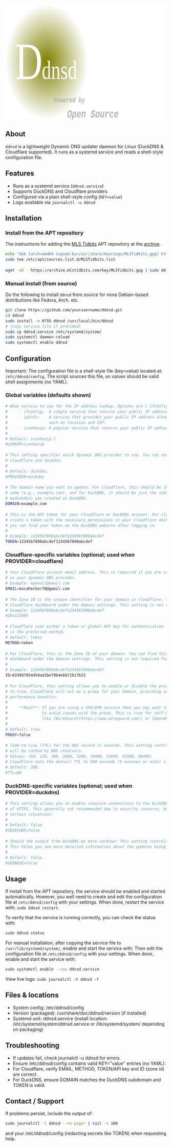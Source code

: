 <div align="right">
    <img
        src="images/logo.png"
        alt="ddnsd logo"
        width="auto"
        height="360"
    />
</div>

## About

`ddnsd` is a lightweight Dynamic DNS updater daemon for Linux (DuckDNS & Cloudflare supported).
It runs as a systemd service and reads a shell-style configuration file.

## Features

- Runs as a systemd service (`ddnsd.service`)
- Supports DuckDNS and Cloudflare providers
- Configured via a plain shell-style config (`KEY=value`)
- Logs available via `journalctl -u ddnsd`

## Installation

### Install from the APT repository

The instructions for adding the [MLS Tidbits](https://mlstidbits.com) APT repository at the [archive](https://archive.mlstidbits.com).

```bash
echo "deb [arch=amd64 signed-by=/usr/share/keyrings/MLSTidbits.gpg] https://archive.mlstidbits.com/ stable main" |
sudo tee /etc/apt/sources.list.d/MLSTidbits.list

wget -qO - https://archive.mlstidbits.com/key/MLSTidbits.gpg | sudo dd of=/usr/share/keyrings/MLSTidbits.gpg
```

### Manual install (from source)

Do the following to install `ddnsd` from source for none Debian-based distributions like Fedora, Arch, etc.

```bash
git clone https://github.com/yourusername/ddnsd.git
cd ddnsd
sudo install -m 0755 ddnsd /usr/local/bin/ddnsd
# (copy service file if provided)
sudo cp ddnsd.service /etc/systemd/system/
sudo systemctl daemon-reload
sudo systemctl enable ddnsd
```

## Configuration

Important: The configuration file is a shell-style file (key=value) located at: `/etc/ddnsd/config`. The script sources this file, so values should be valid shell assignments (no YAML).

### Global variables (defaults shown)

```bash
# What service to use for the IP address lookup. Options are ( ifconfig or icanhaz ):
#     - ifconfig:  A simple service that returns your public IP address in plain text.
#     - ipinfo:    A service that provides your public IP address along with additional information
#                  such as location and ISP.
#     - icanhazip: A popular service that returns your public IP address in plain text.
#
# Default: icanhazip.]
#LOOKUP=icanhazip

# This setting specifies which dynamic DNS provider to use. You can choose between
# cloudflare and duckdns.
#
# Default: duckdns.
#PROVIDER=duckdns

# The domain name you want to update. For Cloudflare, this should be the full domain
# name (e.g., example.com), and for DuckDNS, it should be just the subdomain (e.i.
# myduckdns) you created on DuckDNS.
DOMAIN=example.com

# This is the API token for your Cloudflare or DuckDNS account. For Cloudflare, you can
# create a token with the necessary permissions in your Cloudflare dashboard. For DuckDNS,
# you can find your token on the DuckDNS website after logging in.
#
# Example: 1234567890abcdef1234567890abcdef
TOKEN=1234567890abcdef1234567890abcdef
```

### Cloudflare-specific variables (optional; used when PROVIDER=cloudflare)

```bash
# Your Cloudflare account email address. This is required if you are using Cloudflare
# as your dynamic DNS provider.
# Example: myemail@email.com
EMAIL=mscahecher78@gmail.com

# The Zone ID is the unique identifier for your domain in Cloudflare. You can find this in your
# Cloudflare dashboard under the domain settings. This setting is not required for DuckDNS.
# Example: 1234567890abcdef1234567890abcdef
#ID=123456

# Cloudflare uses either a token or global API key for authentication. For most users the token
# is the preferred method.
# default: token
METHOD=token

# For Cloudflare, this is the Zone ID of your domain. You can find this in your Cloudflare
# dashboard under the domain settings. This setting is not required for DuckDNS.
#
# Example: 1234567890abcdef1234567890abcdef
ID=819997954458ad1be79b4ebb71b17b22

# For Cloudflare, this setting allows you to enable or disable the proxy for your domain. If set
# to true, Cloudflare will act as a proxy for your domain, providing additional security and
# performance benefits.
#
#     **Note**: If you are using a VPS/VPN service then you may want to set this to `false`
#               to avoid issues with the proxy. This is true for self-hosted VPN services
#               like [WireGuard](https://www.wireguard.com/) or [OpenVPN](https://openvpn.net/).
#
# Default: true.
PROXY=false

# Time-to-live (TTL) for the DNS record in seconds. This setting controls how long the DNS record
# will be cached by DNS resolvers.
# Values: (60, 120, 300, 3600, 7200, 14400, 21600, 43200, 86400)
# Cloudflare sets the default TTL to 300 seconds (5 minutes or auto) if not specified.
# Default: 300.
#TTL=60
```

### DuckDNS-specific variables (optional; used when PROVIDER=duckdns)

```bash
# This setting allows you to enable insecure connections to the DuckDNS API using HTTP instead
# of HTTPS. This generally not recommended due to security concerns, but it can be useful in
# certain situations.
#
# Default: false.
#INSECURE=false

# Should the output from DuckDNS be more verbose? This setting controls whether
# This helps you see more detailed information about the updates being made.
#
# Default: false.
#VERBOSE=false
```

## Usage

If install from the APT repository, the service should be enabled and started automatically. However, you well need to create and edit the configuration file at `/etc/ddnsd/config` with your settings. When done, restart the service with: `sudo ddnsd restart`.

To verify that the service is running correctly, you can check the status with:

```bash
sudo ddnsd status
```

For manual installation, after copying the service file to `/usr/lib/systemd/system/`, enable and start the service with: Then edit the configuration file at `/etc/ddnsd/config` with your settings. When done, enable and start the service with:

```bash
sudo systemctl enable --now ddnsd.service
```

View live logs: `sudo journalctl -t ddnsd -f`

## Files & locations

- System config: /etc/ddnsd/config
- Version (packaged): /usr/share/doc/ddnsd/version (if installed)
- Systemd unit: ddnsd.service (install location: /etc/systemd/system/ddnsd.service or /lib/systemd/system/ depending on packaging)

## Troubleshooting

- If updates fail, check journalctl -u ddnsd for errors.
- Ensure /etc/ddnsd/config contains valid KEY="value" entries (no YAML).
- For Cloudflare, verify EMAIL, METHOD, TOKEN/API key and ID (zone id) are correct.
- For DuckDNS, ensure DOMAIN matches the DuckDNS subdomain and TOKEN is valid.

## Contact / Support

If problems persist, include the output of:

```bash
sudo journalctl -t ddnsd --no-pager | tail -n 100
```

and your /etc/ddnsd/config (redacting secrets like TOKEN) when requesting help.
